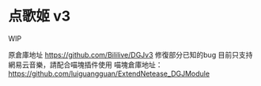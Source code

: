 # 点歌姬 v3

WIP

原倉庫地址 https://github.com/Bililive/DGJv3
修復部分已知的bug
目前只支持網易云音樂，請配合喵塊插件使用
喵塊倉庫地址：https://github.com/luiguangguan/ExtendNetease_DGJModule
